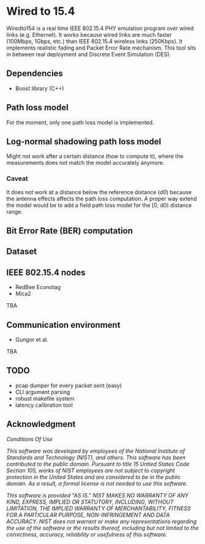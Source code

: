 Wired to 15.4
=============

Wiredto154 is a real time IEEE 802.15.4 PHY emulation program over wired links
(e.g. Ethernet). It works because wired links are much faster (100Mbps, 1Gbps, etc.)
than IEEE 802.15.4 wireless links (250Kbps).
It implements realistic fading and Packet Error Rate mechanism.
This tool sits in between real deployment and Discrete Event Simulation (DES).

Dependencies
------------

* Boost library (C++)


Path loss model
---------------

For the moment, only one path loss model is implemented.

## Log-normal shadowing path loss model


Might not work after a certain distance (how to compute it), where the
measurements does not match the model accurately anymore.

### Caveat

It does not work at a distance below the reference distance (*d0*)
because the antenna effects affects the path loss computation.
A proper way extend the model would be to add a field path loss model for the
[0, d0) distance range.


Bit Error Rate (BER) computation
--------------------------------


Dataset
-------

## IEEE 802.15.4 nodes

* RedBee Econotag
* Mica2

TBA

## Communication environment

* Gungor et al.

TBA

TODO
----

* pcap dumper for every packet sent (easy)
* CLI argument parsing
* robust makefile system
* latency calibration tool



Acknowledgment
--------------

<em>
Conditions Of Use

This software was developed by employees of the National Institute of
Standards and Technology (NIST), and others.
This software has been contributed to the public domain.
Pursuant to title 15 Untied States Code Section 105, works of NIST
employees are not subject to copyright protection in the United States
and are considered to be in the public domain.
As a result, a formal license is not needed to use this software.

This software is provided "AS IS."
NIST MAKES NO WARRANTY OF ANY KIND, EXPRESS, IMPLIED
OR STATUTORY, INCLUDING, WITHOUT LIMITATION, THE IMPLIED WARRANTY OF
MERCHANTABILITY, FITNESS FOR A PARTICULAR PURPOSE, NON-INFRINGEMENT
AND DATA ACCURACY.  NIST does not warrant or make any representations
regarding the use of the software or the results thereof, including but
not limited to the correctness, accuracy, reliability or usefulness of
this software.
</em>
